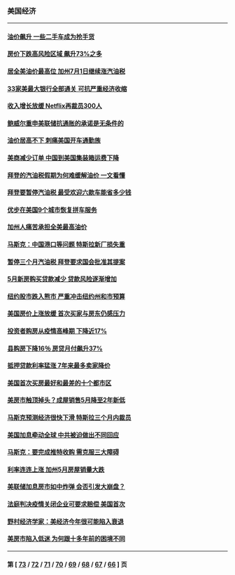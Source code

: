 ### 美国经济
---
#### [油价飙升 一些二手车成为抢手货](../../pages/ncid1078158/n13767356.md) 
#### [房价下跌高风险区域 飙升73%之多](../../pages/ncid1078158/n13767157.md) 
#### [居全美油价最高位 加州7月1日继续涨汽油税](../../pages/ncid1078158/n13767067.md) 
#### [33家美最大银行全部通关 可抗严重经济收缩](../../pages/ncid1078158/n13766719.md) 
#### [收入增长放缓 Netflix再裁员300人](../../pages/ncid1078158/n13766507.md) 
#### [鲍威尔重申美联储抗通胀的承诺是无条件的](../../pages/ncid1078158/n13766164.md) 
#### [油价居高不下 刺痛美国开车通勤族](../../pages/ncid1078158/n13766025.md) 
#### [美商减少订单 中国到美国集装箱运费下降](../../pages/ncid1078158/n13765508.md) 
#### [拜登的汽油税假期为何难缓解油价 一文看懂](../../pages/ncid1078158/n13765513.md) 
#### [拜登要暂停汽油税 最受欢迎六款车能省多少钱](../../pages/ncid1078158/n13765362.md) 
#### [优步在美国9个城市恢复拼车服务](../../pages/ncid1078158/n13765541.md) 
#### [加州人痛苦承担全美最高油价](../../pages/ncid1078158/n13765532.md) 
#### [马斯克：中国港口等问题 特斯拉新厂损失重](../../pages/ncid1078158/n13765364.md) 
#### [暂停三个月汽油税 拜登要求国会批准其提案](../../pages/ncid1078158/n13764416.md) 
#### [5月新房购买贷款减少 贷款风险逐渐增加](../../pages/ncid1078158/n13764823.md) 
#### [纽约股市跌入熊市 严重冲击纽约州和市预算](../../pages/ncid1078158/n13764847.md) 
#### [美国房价上涨放缓 首次买家与房东仍感压力](../../pages/ncid1078158/n13764776.md) 
#### [投资者购房从疫情高峰期 下降近17%](../../pages/ncid1078158/n13764709.md) 
#### [县购房下降16％ 房贷月付飙升37%](../../pages/ncid1078158/n13764686.md) 
#### [抵押贷款利率猛涨 7年来最多卖家降价](../../pages/ncid1078158/n13764677.md) 
#### [美国首次买房最好和最差的十个都市区](../../pages/ncid1078158/n13764546.md) 
#### [美房市触顶掉头？成屋销售5月降至2年新低](../../pages/ncid1078158/n13764556.md) 
#### [马斯克预测经济很快下滑 特斯拉三个月内裁员](../../pages/ncid1078158/n13764389.md) 
#### [美国加息牵动全球 中共被迫做出不同回应](../../pages/ncid1078158/n13764465.md) 
#### [马斯克：要完成推特收购 需克服三大障碍](../../pages/ncid1078158/n13764417.md) 
#### [利率连连上涨 加州5月房屋销量大跌](../../pages/ncid1078158/n13763987.md) 
#### [美联储加息房市如中炸弹 会否引发大崩盘？](../../pages/ncid1078158/n13763887.md) 
#### [法庭判决疫情关闭企业可要求赔偿 美国首次](../../pages/ncid1078158/n13763604.md) 
#### [野村经济学家：美经济今年很可能陷入衰退](../../pages/ncid1078158/n13763783.md) 
#### [美房市陷入低迷 为何跟十多年前的困境不同](../../pages/ncid1078158/n13763671.md) 

---
#### 第 [ [73](./73.md) / [72](./72.md) / [71](./71.md) / [70](./70.md) / [69](./69.md) / [68](./68.md) / [67](./67.md) / [66](./66.md) ] 页
